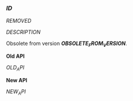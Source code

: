 ### $ID$

$REMOVED$

$DESCRIPTION$

Obsolete from version **$OBSOLETE_FROM_VERSION$**.

**Old API**

$OLD_API$

**New API**

$NEW_API$